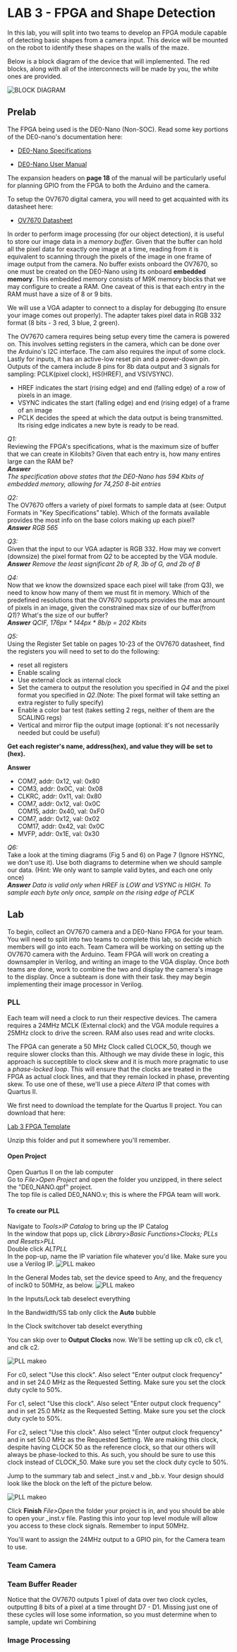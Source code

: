 # LAB 3 - FPGA and Shape Detection

In this lab, you will split into two teams to develop an FPGA module capable of detecting basic shapes from a camera input. This device will be mounted on the robot to identify these shapes on the walls of the maze.

Below is a block diagram of the device that will implemented. The red blocks, along with all of the interconnects will be made by you, the white ones are provided.    

![BLOCK DIAGRAM](images/Lab3BlockDiagram.png "Block, Lock, and Drop it")

## Prelab

The FPGA being used is the DE0-Nano (Non-SOC). Read some key portions of the DE0-nano's documentation here:

* [DE0-Nano Specifications](http://www.terasic.com.tw/cgi-bin/page/archive.pl?Language=English&CategoryNo=165&No=593&PartNo=2 "Specs")

* [DE0-Nano User Manual](http://www.ti.com/lit/ug/tidu737/tidu737.pdf "The Manual")

The expansion headers on **page 18** of the manual will be particularly useful for planning GPIO from the FPGA to both the Arduino and the camera.

To setup the OV7670 digital camera, you will need to get acquainted with its datasheet here:

* [OV7670 Datasheet](https://www.voti.nl/docs/OV7670.pdf "Camera stuff")

In order to perform image processing (for our object detection), it is useful to store our image data in a *memory buffer*. Given that the buffer can hold all the pixel data for exactly one image at a time, reading from it is equivalent to scanning through the pixels of the image in one frame of image output from the camera. No buffer exists onboard the OV7670, so one must be created on the DE0-Nano using its onboard **embedded memory**. This embedded memory consists of M9K memory blocks that we may configure to create a RAM. One caveat of this is that each entry in the RAM must have a size of 8 or 9 bits.

We will use a VGA adapter to connect to a display for debugging (to ensure your image comes out properly). The adapter takes pixel data in RGB 332 format (8 bits - 3 red, 3 blue, 2 green). 

The OV7670 camera requires being setup every time the camera is powered on. This involves setting registers in the camera, which can be done over the Arduino's I2C interface. The cam also requires the input of some clock. Lastly for inputs, it has an active-low reset pin and a power-down pin. Outputs of the camera include 8 pins for 8b data output and 3 signals for sampling: PCLK(pixel clock), HS(HREF), and VS(VSYNC).
- HREF indicates the start (rising edge) and end (falling edge) of a row of pixels in an image.
- VSYNC indicates the start (falling edge) and end (rising edge) of a frame of an image
- PCLK decides the speed at which the data output is being transmitted. Its rising edge indicates a new byte is ready to be read.

*Q1:*  
Reviewing the FPGA's specifications, what is the maximum size of buffer that we can create in Kilobits? Given that each entry is, how many entires large can the RAM be?  
***Answer***   
*The specification above states that the DE0-Nano has 594 Kbits of embedded memory, allowing for 74,250 8-bit entries*

*Q2:*  
The OV7670 offers a variety of pixel formats to sample data at (see: Output Formats in "Key Specifications" table). Which of the formats available provides the most info on the base colors making up each pixel?  
 ***Answer***
*RGB 565*

*Q3:*  
Given that the input to our VGA adapter is RGB 332. How may we convert (downsize) the pixel format from *Q2* to be accepted by the VGA module.  
 ***Answer***
*Remove the least significant 2b of R, 3b of G, and 2b of B*

*Q4:*  
Now that we know the downsized space each pixel will take (from Q3), we need to know how many of them we must fit in memory. Which of the predefined resolutions that the OV7670 supports provides the max amount of pixels in an image, given the constrained max size of our buffer(from *Q1*)? What's the size of our buffer?  
***Answer***
*QCIF,* 
*176px * 144px * 8b/p  = 202 Kbits*

*Q5:*  
Using the Register Set table on pages 10-23 of the OV7670 datasheet, find the registers you will need to set to do the following:  
- reset all registers
- Enable scaling
- Use external clock as internal clock
- Set the camera to output the resolution you specified in *Q4* and the pixel format you specified in *Q2*.(Note: The pixel format will take setting an extra register to fully specify)
- Enable a color bar test (takes setting 2 regs, neither of them are the SCALING regs)
- Vertical and mirror flip the output image (optional: it's not necessarily needed but could be useful)  

**Get each register's name, address(hex), and value they will be set to (hex).**  

**Answer**
- COM7,  addr: 0x12, val: 0x80
- COM3,  addr: 0x0C, val: 0x08
- CLKRC, addr: 0x11, val: 0x80
- COM7,  addr: 0x12, val: 0x0C  
  COM15, addr: 0x40, val: 0xF0
- COM7,  addr: 0x12, val: 0x02  
  COM17, addr: 0x42, val: 0x0C
- MVFP,  addr: 0x1E, val: 0x30

*Q6:*  
Take a look at the timing diagrams (Fig 5 and 6) on Page 7 (Ignore HSYNC, we don't use it). Use both diagrams to determine when we should sample our data. (Hint: We only want to sample valid bytes, and each one only once)  
***Answer***
*Data is valid only when HREF is LOW and VSYNC is HIGH. To sample each byte only once, sample on the rising edge of PCLK*

## Lab

To begin, collect an OV7670 camera and a DE0-Nano FPGA for your team. You will need to split into two teams to complete this lab, so decide which members will go into each. Team Camera will be working on setting up the OV7670 camera with the Arduino. Team FPGA will work on creating a downsampler in Verilog, and writing an image to the VGA display. Once *both* teams are done, work to combine the two and display the camera's image to the display. Once a subteam is done with their task. they may begin implementing their image processor in Verilog.

### PLL
Each team will need a clock to run their respective devices. The camera requires a 24MHz MCLK (External clock) and the VGA module requires a 25MHz clock to drive the screen. RAM also uses read and write clocks. 

The FPGA can generate a 50 MHz Clock called CLOCK_50, though we require slower clocks than this. Although we may divide these in logic, this approach is succeptible to clock skew and it is much more pragmatic to use a *phase-locked loop*. This will ensure that the clocks are treated in the FPGA as actual clock lines, and that they remain locked in phase, preventing skew. To use one of these, we'll use a piece *Altera* IP that comes with Quartus II.

We first need to download the template for the Quartus II project. You can download that here:

[Lab 3 FPGA Template](https://drive.google.com/drive/folders/1w2BKwgk4l5xhWbQCVZv6t9XEfV7cFpiw?usp=sharing)

Unzip this folder and put it somewhere you'll remember.

#### Open Project
 Open Quartus II on the lab computer   
 Go to *File>Open Project* and open the folder you unzipped, in there select the "DE0_NANO.qpf" project.  
 The top file is called DE0_NANO.v; this is where the FPGA team will work.  

#### To create our PLL
 Navigate to *Tools>IP Catalog* to bring up the IP Catalog  
 In the window that pops up, click *Library>Basic Functions>Clocks; PLLs and Resets>PLL*  
 Double click *ALTPLL*  
 In the pop-up, name the IP variation file whatever you'd like. Make sure you use a Verilog IP. 
![PLL makeo](images/PLL1.PNG "Really, go nuts")

In the General Modes tab, set the device speed to Any, and the frequency of inclk0 to 50MHz, as below.
![PLL makeo](images/PLL2.PNG "You'll miss these early parts of this lab")

In the Inputs/Lock tab deselect everything

In the Bandwidth/SS tab only click the **Auto** bubble

In the Clock switchover tab deselct everything

You can skip over to **Output Clocks** now. We'll be setting up clk c0, clk c1, and clk c2. 

![PLL makeo](images/PLL3.PNG "I thought this was supposed to be the easy part")

For c0, select "Use this clock". Also select "Enter output clock frequency" and in set 24.0 MHz as the Requested Setting. Make sure you set the clock duty cycle to 50%.

For c1, select "Use this clock". Also select "Enter output clock frequency" and in set 25.0 MHz as the Requested Setting. Make sure you set the clock duty cycle to 50%.

For c2, select "Use this clock". Also select "Enter output clock frequency" and in set 50.0 MHz as the Requested Setting. We are making this clock, despite having CLOCK 50 as the reference clock, so that our others will always be phase-locked to this. As such, you should be sure to use this clock instead of CLOCK_50. Make sure you set the clock duty cycle to 50%.

Jump to the summary tab and select <nameyouchose>_inst.v and <nameyouchose>_bb.v. Your design should look like the block on the left of the picture below.

![PLL makeo](images/PLL4.PNG "almost there")

Click **Finish**
*File>Open* the folder your project is in, and you should be able to open your <nameyouchose>_inst.v file. Pasting this into your top level module will allow you access to these clock signals. Remember to input 50MHz.

You'll want to assign the 24MHz output to a GPIO pin, for the Camera team to use.

### Team Camera

### Team Buffer Reader
Notice that the OV7670 outputs 1 pixel of data over two clock cycles, outputting 8 bits of a pixel at a time throught D7 - D1. Missing just one of these cycles will lose some information, so you must determine when to sample, update wri
Combining

### Image Processing



